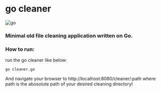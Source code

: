 # go cleaner

![go](http://www.unixstickers.com/image/cache/data/stickers/golang/xGo-brown-side.sh-180x180.png.pagespeed.ic.tlqEBLRwaC.png "Go cleaner")

### Minimal old file cleaning application written on Go.
### How to run:

run the go cleaner like below:
	
	go cleaner.go

And navigate your browser to http://localhost:8080/cleaner/:path where path is the abosolute path of your desired cleaning directory!
